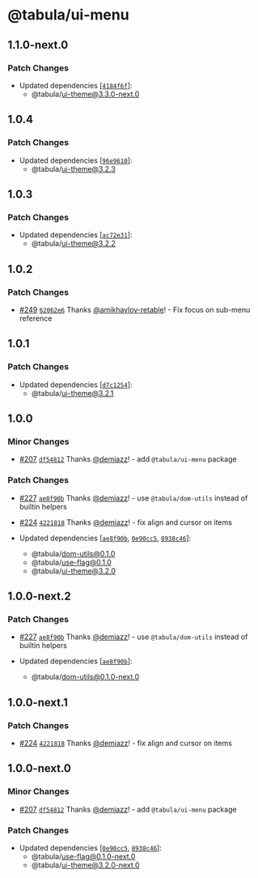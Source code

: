 # @tabula/ui-menu

## 1.1.0-next.0

### Patch Changes

- Updated dependencies [[`4184f6f`](https://github.com/ReTable/ui-kit/commit/4184f6feba8a0ceb2c8832619e62cf237a283b4a)]:
  - @tabula/ui-theme@3.3.0-next.0

## 1.0.4

### Patch Changes

- Updated dependencies [[`96e9610`](https://github.com/ReTable/ui-kit/commit/96e96105c9aa8ef2ab8f8434d860c4dd7025be13)]:
  - @tabula/ui-theme@3.2.3

## 1.0.3

### Patch Changes

- Updated dependencies [[`ac72e31`](https://github.com/ReTable/ui-kit/commit/ac72e3112e690745eda38615a637fd4b73b112e4)]:
  - @tabula/ui-theme@3.2.2

## 1.0.2

### Patch Changes

- [#249](https://github.com/ReTable/ui-kit/pull/249) [`62062e6`](https://github.com/ReTable/ui-kit/commit/62062e60b5d80137e86cd65c588107efd2568921) Thanks [@amikhaylov-retable](https://github.com/amikhaylov-retable)! - Fix focus on sub-menu reference

## 1.0.1

### Patch Changes

- Updated dependencies [[`d7c1254`](https://github.com/ReTable/ui-kit/commit/d7c12545c1cc8120090bdcf3af338f860a69a7f9)]:
  - @tabula/ui-theme@3.2.1

## 1.0.0

### Minor Changes

- [#207](https://github.com/ReTable/ui-kit/pull/207) [`df54812`](https://github.com/ReTable/ui-kit/commit/df54812be7e5ca6e5a111a778656c509851cf347) Thanks [@demiazz](https://github.com/demiazz)! - add `@tabula/ui-menu` package

### Patch Changes

- [#227](https://github.com/ReTable/ui-kit/pull/227) [`ae8f90b`](https://github.com/ReTable/ui-kit/commit/ae8f90bd833e6f4015800e60ef24f88146136c08) Thanks [@demiazz](https://github.com/demiazz)! - use `@tabula/dom-utils` instead of builtin helpers

- [#224](https://github.com/ReTable/ui-kit/pull/224) [`4221818`](https://github.com/ReTable/ui-kit/commit/4221818fa9e040007ad8cb55820e71cf24c9d071) Thanks [@demiazz](https://github.com/demiazz)! - fix align and cursor on items

- Updated dependencies [[`ae8f90b`](https://github.com/ReTable/ui-kit/commit/ae8f90bd833e6f4015800e60ef24f88146136c08), [`0e90cc5`](https://github.com/ReTable/ui-kit/commit/0e90cc5ab2a96dd7d65a0fb4eddff94ead697d45), [`8938c46`](https://github.com/ReTable/ui-kit/commit/8938c463fc9f3b5436f78897c09f31307af88e5a)]:
  - @tabula/dom-utils@0.1.0
  - @tabula/use-flag@0.1.0
  - @tabula/ui-theme@3.2.0

## 1.0.0-next.2

### Patch Changes

- [#227](https://github.com/ReTable/ui-kit/pull/227) [`ae8f90b`](https://github.com/ReTable/ui-kit/commit/ae8f90bd833e6f4015800e60ef24f88146136c08) Thanks [@demiazz](https://github.com/demiazz)! - use `@tabula/dom-utils` instead of builtin helpers

- Updated dependencies [[`ae8f90b`](https://github.com/ReTable/ui-kit/commit/ae8f90bd833e6f4015800e60ef24f88146136c08)]:
  - @tabula/dom-utils@0.1.0-next.0

## 1.0.0-next.1

### Patch Changes

- [#224](https://github.com/ReTable/ui-kit/pull/224) [`4221818`](https://github.com/ReTable/ui-kit/commit/4221818fa9e040007ad8cb55820e71cf24c9d071) Thanks [@demiazz](https://github.com/demiazz)! - fix align and cursor on items

## 1.0.0-next.0

### Minor Changes

- [#207](https://github.com/ReTable/ui-kit/pull/207) [`df54812`](https://github.com/ReTable/ui-kit/commit/df54812be7e5ca6e5a111a778656c509851cf347) Thanks [@demiazz](https://github.com/demiazz)! - add `@tabula/ui-menu` package

### Patch Changes

- Updated dependencies [[`0e90cc5`](https://github.com/ReTable/ui-kit/commit/0e90cc5ab2a96dd7d65a0fb4eddff94ead697d45), [`8938c46`](https://github.com/ReTable/ui-kit/commit/8938c463fc9f3b5436f78897c09f31307af88e5a)]:
  - @tabula/use-flag@0.1.0-next.0
  - @tabula/ui-theme@3.2.0-next.0
